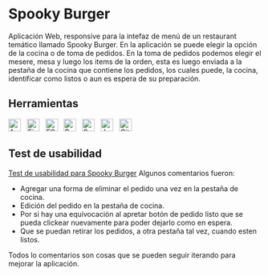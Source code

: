 # Spooky Burger 
Aplicación Web, responsive para la intefaz de menú de un restaurant temático llamado Spooky Burger.
En la aplicación se puede elegir la opción de la cocina o de toma de pedidos. En la toma de pedidos podemos elegir el mesere, mesa y luego los items de la orden, esta es luego enviada a la pestaña de la cocina que contiene los pedidos, los cuales puede, la cocina, identificar como listos o aun es espera de su preparación. 

## Herramientas
[<img src="https://img.shields.io/badge/Accesibilidad%20-EF2D5E" alt="Accesibilidad" title="Accesibilidad" height="25" />][tech_tools_anchor]
&nbsp;
[<img src="https://img.shields.io/badge/Firebase-282C34?logo=firebase&logoColor=FFCA28" alt="Firebase logo" title="Firebase" height="25" />][tech_tools_anchor]
&nbsp;
[<img src="https://img.shields.io/badge/ESLint-282C34?logo=eslint&logoColor=4B32C3" alt="ESLint logo" title="ESLint" height="25" />][tech_tools_anchor]
&nbsp;
[<img src="https://img.shields.io/badge/React-282C34?logo=react&logoColor=61DAFB" alt="React logo" title="React" height="25" />][tech_tools_anchor]
&nbsp;
[<img src="https://img.shields.io/badge/Sass-282C34?logo=sass&logoColor=CC6699" alt="Sass logo" title="Sass" height="25" />][tech_tools_anchor]
&nbsp;
[<img src="https://img.shields.io/badge/JavaScript-282C34?logo=javascript&logoColor=F7DF1E" alt="JavaScript logo" title="JavaScript" height="25" />][tech_tools_anchor]
&nbsp;
[<img src="https://img.shields.io/badge/GitHub-282C34?logo=github&logoColor=lightgrey" alt="GitHub logo" title="GitHub" height="25" />][tech_tools_anchor]

## Test de usabilidad
[Test de usabilidad para Spooky Burger](https://www.loom.com/share/aec36cfec60d4206b1355fa2e7924a26)
Algunos comentarios fueron:
- Agregar una forma de eliminar el pedido una vez en la pestaña de cocina.
- Edición del pedido en la pestaña de cocina.
- Por si hay una equivocación al apretar botón de pedido listo que se pueda clickear nuevamente para poder dejarlo como en espera.
- Que se puedan retirar los pedidos, a otra pestaña tal vez, cuando esten listos. 

Todos lo comentarios son cosas que se pueden seguir iterando para mejorar la aplicación. 

[tech_tools_anchor]: #bonjour--